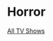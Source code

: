 # Horror

[All TV Shows](Horror%200c5e5b16a6e64976bb62bf38a766496e/All%20TV%20Shows%202fa364c8398946afb7076d65b6ae33dc.csv)